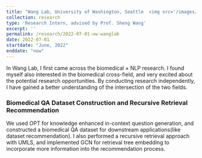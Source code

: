 ```yaml
---
title: "Wang Lab, University of Washington, Seattle  <img src='/images/logos/uw.png' height='50' width='50'>"
collection: research
type: 'Research Intern, advised by Prof. Sheng Wang'
excerpt: ''
permalink: /research/2022-07-01-uw-wanglab
date: 2022-07-01
startdate: "June, 2022"
enddate: "now"
---
```


In Wang Lab, I first came across the biomedical × NLP research. I found myself also interested in the biomedical cross-field, and very excited about the potential research opportunities. By conducting research independently, I have gained a better understanding of the intersection of the two fields.

### Biomedical QA Dataset Construction and Recursive Retrieval Recommendation

We used OPT for knowledge enhanced in-context question generation, and constructed a biomedical QA dataset for downstream applications(like dataset recommendation). I also performed a recursive retrieval approach with UMLS, and implemented GCN for retrieval tree embedding to incorporate more information into the recommendation process.
